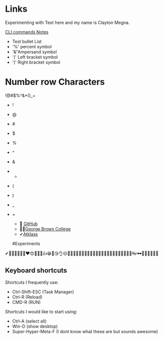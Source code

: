 # Links

Experimenting with Text here and my name is Clayton Megna.

[CLI commands Notes](docs/cli.md)

* Test bullet List
* '%' percent symbol
* '&"Ampersand symbol
* '(' Left bracket symbol
* ')' Right bracket symbol

# Number row Characters
!@#$%^&*()_+
* !
* @
* \#
* $
* %
* ^
* &
* *
* (
* )
* _
* \+

  * 💾 [GitHub](https://github.com)
  * 👨‍🎓[George Brown College](https://www.georgebrown.ca)
  * ✔[Atklass](https://atklass.com)

  #Experiments

✔👨‍🎓💾😊😂🤣❤😍🤦‍♀️🙌👍😁💕😘👌😒🤦‍♂️🤷‍♀️🐱‍👤🐱‍🏍🐱‍💻🐱‍🐉🐱‍👓🐱‍🚀👀🎂🎉🌹💋👏✨👓🕶🦺🥽🥼🧥👔👕

## Keyboard shortcuts
Shortcuts I frequently use: 
- Ctrl-Shift-ESC (Task Manager)
- Ctrl-R (Reload)
- CMD-R (RUN)

Shortcuts I would like to start using: 
- Ctrl-A (select all)
- Win-D (show desktop)
- Super-Hyper-Meta-F (I dont know what these are but sounds awesome)
